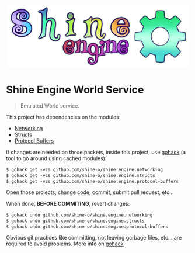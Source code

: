 ![](shine.png)
# Shine Engine World Service

> Emulated World service.



This project has dependencies on the modules: 

- [Networking](https://github.com/shine-o/shine.engine.networking)
- [Structs](https://github.com/shine-o/shine.engine.structs)
- [Protocol Buffers](https://github.com/shine-o/shine.engine.protocol-buffers)

If changes are needed on those packets, inside this project, use [gohack](https://github.com/rogpeppe/gohack) (a tool to go around using cached modules): 


    $ gohack get -vcs github.com/shine-o/shine.engine.networking 
    $ gohack get -vcs github.com/shine-o/shine.engine.structs
    $ gohack get -vcs github.com/shine-o/shine.engine.protocol-buffers


Open those projects, change code, commit, submit pull request, etc.. 

When done, **BEFORE COMMITING**, revert changes: 

    $ gohack undo github.com/shine-o/shine.engine.networking
    $ gohack undo github.com/shine-o/shine.engine.structs
    $ gohack undo github.com/shine-o/shine.engine.protocol-buffers
    
    
Obvious git practices like committing, not leaving garbage files, etc... are required to avoid problems. More info on [gohack](https://github.com/rogpeppe/gohack)